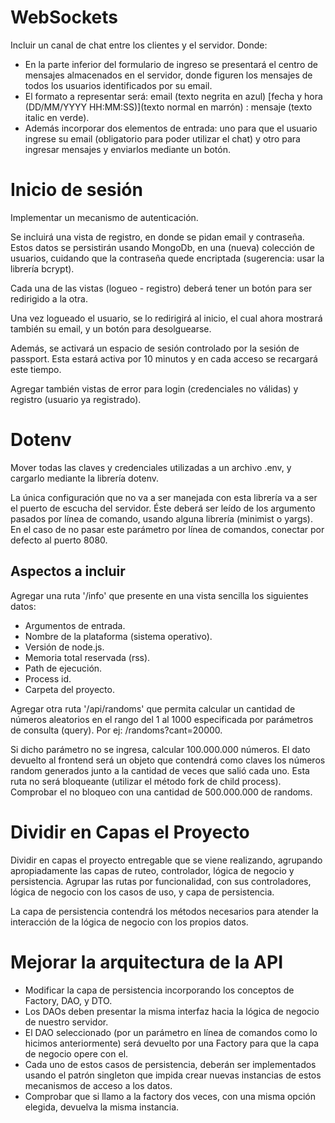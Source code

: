 # WebSockets

Incluir un canal de chat entre los clientes y el servidor. Donde:

- En la parte inferior del formulario de ingreso se presentará el centro de mensajes almacenados en el servidor, donde figuren los mensajes de todos los usuarios identificados por su email.
- El formato a representar será: email (texto negrita en azul) [fecha y hora (DD/MM/YYYY HH:MM:SS)](texto normal en marrón) : mensaje (texto italic en verde).
- Además incorporar dos elementos de entrada: uno para que el usuario ingrese su email (obligatorio para poder utilizar el chat) y otro para ingresar mensajes y enviarlos mediante un botón.

# Inicio de sesión

Implementar un mecanismo de autenticación.

Se incluirá una vista de registro, en donde se pidan email y contraseña. Estos datos se persistirán usando MongoDb, en una (nueva) colección de usuarios, cuidando que la contraseña quede encriptada (sugerencia: usar la librería bcrypt).

Cada una de las vistas (logueo - registro) deberá tener un botón para ser redirigido a la otra.

Una vez logueado el usuario, se lo redirigirá al inicio, el cual ahora mostrará también su email, y un botón para desolguearse.

Además, se activará un espacio de sesión controlado por la sesión de passport. Esta estará activa por 10 minutos y en cada acceso se recargará este tiempo.

Agregar también vistas de error para login (credenciales no válidas) y registro (usuario ya registrado).

# Dotenv

Mover todas las claves y credenciales utilizadas a un archivo .env, y cargarlo mediante la librería dotenv.

La única configuración que no va a ser manejada con esta librería va a ser el puerto de escucha del servidor. Éste deberá ser leído de los argumento pasados por línea de comando, usando alguna librería (minimist o yargs). En el caso de no pasar este parámetro por línea de comandos, conectar por defecto al puerto 8080.

## Aspectos a incluir

Agregar una ruta '/info' que presente en una vista sencilla los siguientes datos:

- Argumentos de entrada.
- Nombre de la plataforma (sistema operativo).
- Versión de node.js.
- Memoria total reservada (rss).
- Path de ejecución.
- Process id.
- Carpeta del proyecto.

Agregar otra ruta '/api/randoms' que permita calcular un cantidad de números aleatorios en el rango del 1 al 1000 especificada por parámetros de consulta (query).
Por ej: /randoms?cant=20000.

Si dicho parámetro no se ingresa, calcular 100.000.000 números.
El dato devuelto al frontend será un objeto que contendrá como claves los números random generados junto a la cantidad de veces que salió cada uno. Esta ruta no será bloqueante (utilizar el método fork de child process). Comprobar el no bloqueo con una cantidad de 500.000.000 de randoms.

# Dividir en Capas el Proyecto

Dividir en capas el proyecto entregable que se viene realizando, agrupando apropiadamente las capas de ruteo, controlador, lógica de negocio y persistencia.
Agrupar las rutas por funcionalidad, con sus controladores, lógica de negocio con los casos de uso, y capa de persistencia.

La capa de persistencia contendrá los métodos necesarios para atender la interacción de la lógica de negocio con los propios datos.

# Mejorar la arquitectura de la API

- Modificar la capa de persistencia incorporando los conceptos de Factory, DAO, y DTO.
- Los DAOs deben presentar la misma interfaz hacia la lógica de negocio de nuestro servidor.
- El DAO seleccionado (por un parámetro en línea de comandos como lo hicimos anteriormente) será devuelto por una Factory para que la capa de negocio opere con el.
- Cada uno de estos casos de persistencia, deberán ser implementados usando el patrón singleton que impida crear nuevas instancias de estos mecanismos de acceso a los datos.
- Comprobar que si llamo a la factory dos veces, con una misma opción elegida, devuelva la misma instancia.
